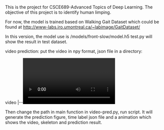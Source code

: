 This is the project for CSCE689-Advanced Topics of Deep Learning.
The objective of this project is to identify human limping.

For now, the model is trained based on Walking Gait Dataset which could be found at http://www-labs.iro.umontreal.ca/~labimage/GaitDataset/

In this version, the model use is /models/front-slow/model.h5
test.py will show the result in test dataset.

video prediction:
put the video in npy format, json file in a directory:

video
|--<video in npy format>
|--output
   |--<JSON file>


Then change the path in main function in video-pred.py, run script.
It will generate the prediction figure, time label json file and a animation which shows the video, skeleton and prediction result.
